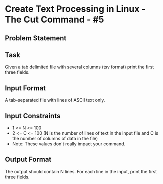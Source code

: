 # Create Text Processing in Linux - The Cut Command - #5

## Problem Statement

## Task 

Given a tab delimited file with several columns (tsv format) print the first three fields.

## Input Format 

A tab-separated file with lines of ASCII text only.

## Input Constraints 

* 1 <= N <= 100 
* 2 <= C <= 100 (N is the number of lines of text in the input file and C is the number of columns of data in the file)
* Note: These values don't really impact your command.

## Output Format 

The output should contain N lines. For each line in the input, print the first three fields.
